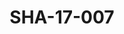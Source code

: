 ---
pid: SHA-17-007
title: SHA-17-007
language: ar
collection: شرحبيل احمد
original_label: 
rights: شرحبيل احمد
location_of_original: شرحبيل احمد
photographer_or_studio: استوديو جاك الكويت
scanned_from: photograph 13.1 by 17.8
_date: '1964'
location: الكويت
description: 'فنان يعزف مع احمد حسن جمعه '
additional_notes: 
permission_display: 'yes'
on_server: 'no'
on_website: 'no'
permalink: /archive/ar/sha-17-007.html
layout: photo-page
---